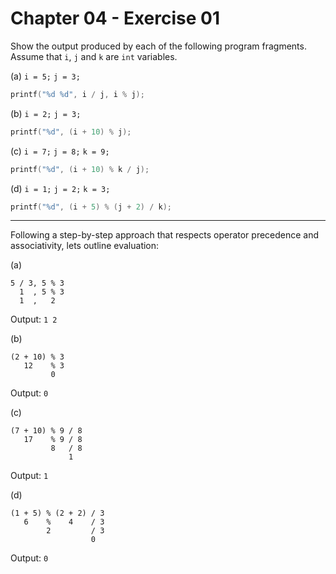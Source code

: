 # Chapter 04 - Exercise 01

Show the output produced by each of the following program fragments. Assume that
`i`, `j` and `k` are `int` variables.

(a) `i = 5;` `j = 3;`

```C
printf("%d %d", i / j, i % j);
```

(b) `i = 2;` `j = 3;`

```C
printf("%d", (i + 10) % j);
```

(c) `i = 7;` `j = 8;` `k = 9;`

```C
printf("%d", (i + 10) % k / j);
```

(d) `i = 1;` `j = 2;` `k = 3;`

```C
printf("%d", (i + 5) % (j + 2) / k);
```


---

Following a step-by-step approach that respects operator precedence and
associativity, lets outline evaluation:

(a)
```
5 / 3, 5 % 3  
  1  , 5 % 3  
  1  ,   2    
```

Output: `1 2`

(b)
```
(2 + 10) % 3     
   12    % 3   
         0  
```

Output: `0`

(c)
```
(7 + 10) % 9 / 8  
   17    % 9 / 8  
         8   / 8  
             1    
```

Output: `1`

(d)
```
(1 + 5) % (2 + 2) / 3  
   6    %    4    / 3    
        2         / 3    
                  0  
```

Output: `0`
